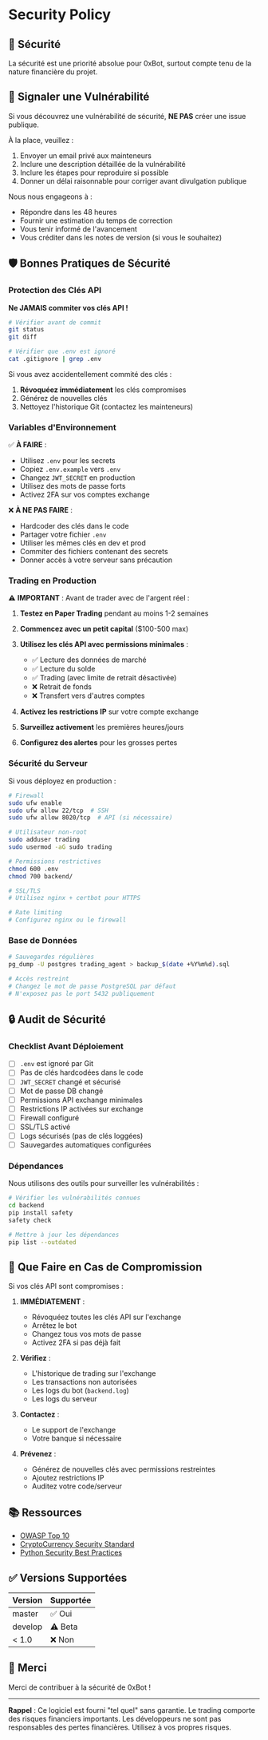# Security Policy

## 🔐 Sécurité

La sécurité est une priorité absolue pour 0xBot, surtout compte tenu de la nature financière du projet.

## 📢 Signaler une Vulnérabilité

Si vous découvrez une vulnérabilité de sécurité, **NE PAS** créer une issue publique.

À la place, veuillez :
1. Envoyer un email privé aux mainteneurs
2. Inclure une description détaillée de la vulnérabilité
3. Inclure les étapes pour reproduire si possible
4. Donner un délai raisonnable pour corriger avant divulgation publique

Nous nous engageons à :
- Répondre dans les 48 heures
- Fournir une estimation du temps de correction
- Vous tenir informé de l'avancement
- Vous créditer dans les notes de version (si vous le souhaitez)

## 🛡️ Bonnes Pratiques de Sécurité

### Protection des Clés API

**Ne JAMAIS commiter vos clés API !**

```bash
# Vérifier avant de commit
git status
git diff

# Vérifier que .env est ignoré
cat .gitignore | grep .env
```

Si vous avez accidentellement commité des clés :
1. **Révoquéez immédiatement** les clés compromises
2. Générez de nouvelles clés
3. Nettoyez l'historique Git (contactez les mainteneurs)

### Variables d'Environnement

✅ **À FAIRE** :
- Utilisez `.env` pour les secrets
- Copiez `.env.example` vers `.env`
- Changez `JWT_SECRET` en production
- Utilisez des mots de passe forts
- Activez 2FA sur vos comptes exchange

❌ **À NE PAS FAIRE** :
- Hardcoder des clés dans le code
- Partager votre fichier `.env`
- Utiliser les mêmes clés en dev et prod
- Commiter des fichiers contenant des secrets
- Donner accès à votre serveur sans précaution

### Trading en Production

⚠️ **IMPORTANT** : Avant de trader avec de l'argent réel :

1. **Testez en Paper Trading** pendant au moins 1-2 semaines
2. **Commencez avec un petit capital** ($100-500 max)
3. **Utilisez les clés API avec permissions minimales** :
   - ✅ Lecture des données de marché
   - ✅ Lecture du solde
   - ✅ Trading (avec limite de retrait désactivée)
   - ❌ Retrait de fonds
   - ❌ Transfert vers d'autres comptes

4. **Activez les restrictions IP** sur votre compte exchange
5. **Surveillez activement** les premières heures/jours
6. **Configurez des alertes** pour les grosses pertes

### Sécurité du Serveur

Si vous déployez en production :

```bash
# Firewall
sudo ufw enable
sudo ufw allow 22/tcp  # SSH
sudo ufw allow 8020/tcp  # API (si nécessaire)

# Utilisateur non-root
sudo adduser trading
sudo usermod -aG sudo trading

# Permissions restrictives
chmod 600 .env
chmod 700 backend/

# SSL/TLS
# Utilisez nginx + certbot pour HTTPS

# Rate limiting
# Configurez nginx ou le firewall
```

### Base de Données

```bash
# Sauvegardes régulières
pg_dump -U postgres trading_agent > backup_$(date +%Y%m%d).sql

# Accès restreint
# Changez le mot de passe PostgreSQL par défaut
# N'exposez pas le port 5432 publiquement
```

## 🔒 Audit de Sécurité

### Checklist Avant Déploiement

- [ ] `.env` est ignoré par Git
- [ ] Pas de clés hardcodées dans le code
- [ ] `JWT_SECRET` changé et sécurisé
- [ ] Mot de passe DB changé
- [ ] Permissions API exchange minimales
- [ ] Restrictions IP activées sur exchange
- [ ] Firewall configuré
- [ ] SSL/TLS activé
- [ ] Logs sécurisés (pas de clés loggées)
- [ ] Sauvegardes automatiques configurées

### Dépendances

Nous utilisons des outils pour surveiller les vulnérabilités :

```bash
# Vérifier les vulnérabilités connues
cd backend
pip install safety
safety check

# Mettre à jour les dépendances
pip list --outdated
```

## 🚨 Que Faire en Cas de Compromission

Si vos clés API sont compromises :

1. **IMMÉDIATEMENT** :
   - Révoquéez toutes les clés API sur l'exchange
   - Arrêtez le bot
   - Changez tous vos mots de passe
   - Activez 2FA si pas déjà fait

2. **Vérifiez** :
   - L'historique de trading sur l'exchange
   - Les transactions non autorisées
   - Les logs du bot (`backend.log`)
   - Les logs du serveur

3. **Contactez** :
   - Le support de l'exchange
   - Votre banque si nécessaire

4. **Prévenez** :
   - Générez de nouvelles clés avec permissions restreintes
   - Ajoutez restrictions IP
   - Auditez votre code/serveur

## 📚 Ressources

- [OWASP Top 10](https://owasp.org/www-project-top-ten/)
- [CryptoCurrency Security Standard](https://cryptoconsortium.github.io/CCSS/)
- [Python Security Best Practices](https://snyk.io/blog/python-security-best-practices-cheat-sheet/)

## ✅ Versions Supportées

| Version | Supportée          |
| ------- | ------------------ |
| master  | ✅ Oui            |
| develop | ⚠️ Beta           |
| < 1.0   | ❌ Non            |

## 🙏 Merci

Merci de contribuer à la sécurité de 0xBot !

---

**Rappel** : Ce logiciel est fourni "tel quel" sans garantie. Le trading comporte des risques financiers importants. Les développeurs ne sont pas responsables des pertes financières. Utilisez à vos propres risques.

